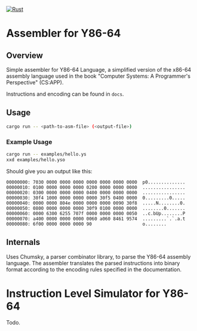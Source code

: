 [![Rust](https://github.com/BrandonTang89/Y86-64-Seq/actions/workflows/rust.yml/badge.svg)](https://github.com/BrandonTang89/Y86-64-Seq/actions/workflows/rust.yml)

# Assembler for Y86-64

## Overview
Simple assembler for Y86-64 Language, a simplified version of the x86-64 assembly language used in the book "Computer Systems: A Programmer's Perspective" (CS:APP).

Instructions and encoding can be found in `docs`.

## Usage
```bash
cargo run -- <path-to-asm-file> (<output-file>)
```

### Example Usage
```bash
cargo run -- examples/hello.ys
xxd examples/hello.yso
```

Should give you an output like this:
```
00000000: 7030 0000 0000 0000 0000 0000 0000 0000  p0..............
00000010: 0100 0000 0000 0000 0200 0000 0000 0000  ................
00000020: 0300 0000 0000 0000 0400 0000 0000 0000  ................
00000030: 30f4 1000 0000 0000 0000 30f5 0400 0000  0.........0.....
00000040: 0000 0000 804e 0000 0000 0000 0090 30f8  .....N........0.
00000050: 0800 0000 0000 0000 30f9 0100 0000 0000  ........0.......
00000060: 0000 6300 6255 707f 0000 0000 0000 0050  ..c.bUp........P
00000070: a400 0000 0000 0000 0060 a060 8461 9574  .........`.`.a.t
00000080: 6f00 0000 0000 0000 90                   o........
```

## Internals
Uses Chumsky, a parser combinator library, to parse the Y86-64 assembly language. The assembler translates the parsed instructions into binary format according to the encoding rules specified in the documentation.

# Instruction Level Simulator for Y86-64
Todo.